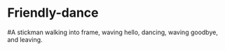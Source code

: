 # Friendly-dance
#A stickman walking into frame, waving hello, dancing, waving goodbye, and leaving.
